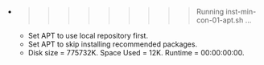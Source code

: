 * >>>>>>>>> Running inst-min-con-01-apt.sh ...
  * Set APT to use local repository first.
  * Set APT to skip installing recommended packages.
  * Disk size = 775732K. Space Used = 12K. Runtime = 00:00:00:00.
